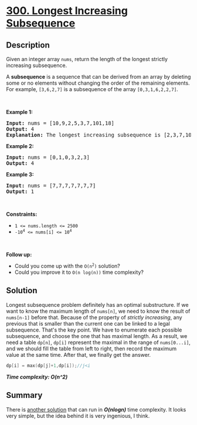 # [300. Longest Increasing Subsequence](https://leetcode.com/problems/longest-increasing-subsequence/)

## Description

<div class="content__u3I1 question-content__JfgR"><div><p>Given an integer array <code>nums</code>, return the length of the longest strictly increasing subsequence.</p>

<p>A <strong>subsequence</strong> is a sequence that can be derived from an array by deleting some or no elements without changing the order of the remaining elements. For example, <code>[3,6,2,7]</code> is a subsequence of the array <code>[0,3,1,6,2,2,7]</code>.</p>

<p>&nbsp;</p>
<p><strong>Example 1:</strong></p>

<pre><strong>Input:</strong> nums = [10,9,2,5,3,7,101,18]
<strong>Output:</strong> 4
<strong>Explanation:</strong> The longest increasing subsequence is [2,3,7,101], therefore the length is 4.
</pre>

<p><strong>Example 2:</strong></p>

<pre><strong>Input:</strong> nums = [0,1,0,3,2,3]
<strong>Output:</strong> 4
</pre>

<p><strong>Example 3:</strong></p>

<pre><strong>Input:</strong> nums = [7,7,7,7,7,7,7]
<strong>Output:</strong> 1
</pre>

<p>&nbsp;</p>
<p><strong>Constraints:</strong></p>

<ul>
	<li><code>1 &lt;= nums.length &lt;= 2500</code></li>
	<li><code>-10<sup>4</sup> &lt;= nums[i] &lt;= 10<sup>4</sup></code></li>
</ul>

<p>&nbsp;</p>
<p><b>Follow up:</b></p>

<ul>
	<li>Could you come up with the <code>O(n<sup>2</sup>)</code> solution?</li>
	<li>Could you improve it to <code>O(n log(n))</code> time complexity?</li>
</ul>
</div></div>

## Solution
Longest subsequence problem definitely has an optimal substructure. If we want to know the maximum length of `nums[n]`, we need to know the result of `nums[n-1]` before that. Because of the property of _strictly increasing_, any previous that is smaller than the current one can be linked to a legal subsequence. That's the key point. We have to enumerate each possible subsequence, and choose the one that has maximal length. As a result, we need a table `dp[n]`, `dp[i]` represent the maximal in the range of `nums[0...i]`, and we should fill the table from left to right, then record the maximum value at the same time. After that, we finally get the answer.
```cpp
dp[i] = max(dp[j]+1,dp[i]);//j<i
```

_**Time complexity: O(n^2)**_

## Summary
There is [another solution](https://www.geeksforgeeks.org/longest-monotonically-increasing-subsequence-size-n-log-n/) that can run in _**O(nlogn)**_ time  complexity. It looks very simple, but the idea behind it is very ingenious, I think.
